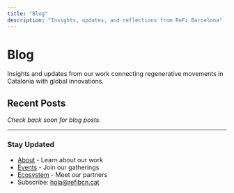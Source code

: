 ```yaml
---
title: "Blog"
description: "Insights, updates, and reflections from ReFi Barcelona"
---
```


# Blog

Insights and updates from our work connecting regenerative movements in Catalonia with global innovations.

## Recent Posts

*Check back soon for blog posts.*

---

### Stay Updated

- [About](/about) - Learn about our work
- [Events](/events) - Join our gatherings
- [Ecosystem](/ecosystem) - Meet our partners
- Subscribe: [hola@refibcn.cat](mailto:hola@refibcn.cat)

